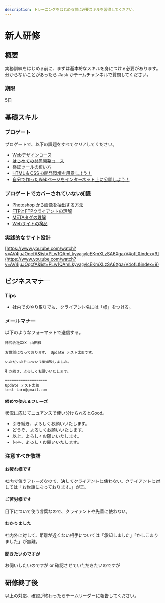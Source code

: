 ```yaml
---
description: トレーニングをはじめる前に必要スキルを習得してください。
---
```


# 新人研修

## 概要

実務訓練をはじめる前に、まずは基本的なスキルを身につける必要があります。分からないことがあったら \#ask かチームチャンネルで質問してください。

### 期限

5日

## 基礎スキル

### プロゲート

プロゲートで、以下の課題をすべてクリアしてください。

* [Webデザインコース](https://prog-8.com/courses/front_end)
* [はじめての共同開発コース](https://prog-8.com/courses/group_work)
* [検証ツールの使い方](https://prog-8.com/docs/html-dev)
* [HTML & CSS の開発環境を用意しよう！](https://prog-8.com/docs/html-env)
* [自分で作ったWebページをインターネット上に公開しよう！](https://prog-8.com/docs/github-pages)

### プロゲートでカバーされていない知識

* [Photoshop から画像を抽出する方法](https://blogs.adobe.com/creativestation/web-design-photoshop-cc-basics-export-images)
* [FTPとFTPクライアントの理解](https://saruwakakun.com/html-css/wordpress/filezilla)
* [METAタグの理解](https://saruwakakun.com/html-css/basic/meta-tag)
* [Webサイトの検品](../documents/websaito/jian-pin.md)

### 実践的なサイト設計



  
[https://www.youtube.com/watch?v=AV4juJOqcfA&list=PLw1QAmLkyyagylcEKmXLzSA6XgaxV4ofL&index=9](https://www.youtube.com/watch?v=AV4juJOqcfA&list=PLw1QAmLkyyagylcEKmXLzSA6XgaxV4ofL&index=9)

## ビジネスマナー

### Tips

* 社内でのやり取りでも、クライアント名には「様」をつける。

### メールマナー

以下のようなフォーマットで送信する。

```text
株式会社XXX　山田様

お世話になっております、 Update テスト太郎です。

いただいた件について承知致しました。

引き続き、よろしくお願いいたします。

===================
Update テスト太郎
test-taro@gmail.com
```

#### 締めで使えるフレーズ

状況に応じてニュアンスで使い分けられるとGood。

* 引き続き、よろしくお願いいたします。
* どうぞ、よろしくお願いいたします。
* 以上、よろしくお願いいたします。
* 何卒、よろしくお願いいたします。

### 注意すべき敬語

#### お疲れ様です

社内で使うフレーズなので、決してクライアントに使わない。クライアントに対しては「お世話になっております。」が正。

#### ご苦労様です

目下について使う言葉なので、クライアントや先輩に使わない。

#### わかりました

社内外に対して、距離が近くない相手については「承知しました」「かしこまりました」が無難。

#### 聞きたいのですが

お伺いしたいのですが or 確認させていただきたいのですが

## 研修終了後

以上の対応、確認が終わったらチームリーダーに報告してください。


